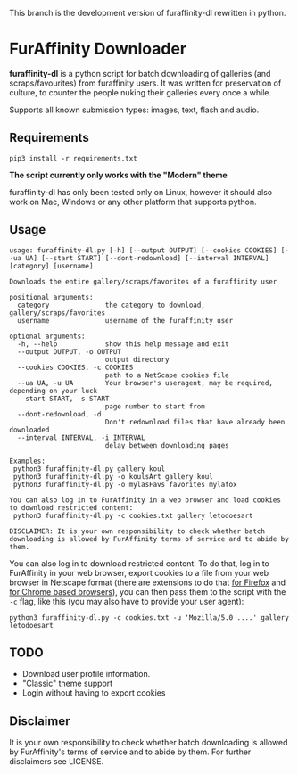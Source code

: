 This branch is the development version of furaffinity-dl rewritten in python.

# FurAffinity Downloader
**furaffinity-dl** is a python script for batch downloading of galleries (and scraps/favourites) from furaffinity users.
It was written for preservation of culture, to counter the people nuking their galleries every once a while.

Supports all known submission types: images, text, flash and audio.

## Requirements

`pip3 install -r requirements.txt`

**The script currently only works with the "Modern" theme**

furaffinity-dl has only been tested only on Linux, however it should also work on Mac, Windows or any other platform that supports python.

## Usage

```
usage: furaffinity-dl.py [-h] [--output OUTPUT] [--cookies COOKIES] [--ua UA] [--start START] [--dont-redownload] [--interval INTERVAL] [category] [username]

Downloads the entire gallery/scraps/favorites of a furaffinity user

positional arguments:
  category              the category to download, gallery/scraps/favorites
  username              username of the furaffinity user

optional arguments:
  -h, --help            show this help message and exit
  --output OUTPUT, -o OUTPUT
                        output directory
  --cookies COOKIES, -c COOKIES
                        path to a NetScape cookies file
  --ua UA, -u UA        Your browser's useragent, may be required, depending on your luck
  --start START, -s START
                        page number to start from
  --dont-redownload, -d
                        Don't redownload files that have already been downloaded
  --interval INTERVAL, -i INTERVAL
                        delay between downloading pages

Examples:
 python3 furaffinity-dl.py gallery koul
 python3 furaffinity-dl.py -o koulsArt gallery koul
 python3 furaffinity-dl.py -o mylasFavs favorites mylafox

You can also log in to FurAffinity in a web browser and load cookies to download restricted content:
 python3 furaffinity-dl.py -c cookies.txt gallery letodoesart

DISCLAIMER: It is your own responsibility to check whether batch downloading is allowed by FurAffinity terms of service and to abide by them.
```

You can also log in to download restricted content. To do that, log in to FurAffinity in your web browser, export cookies to a file from your web browser in Netscape format (there are extensions to do that [for Firefox](https://addons.mozilla.org/en-US/firefox/addon/ganbo/) and [for Chrome based browsers](https://chrome.google.com/webstore/detail/cookiestxt/njabckikapfpffapmjgojcnbfjonfjfg)), you can then pass them to the script with the `-c` flag, like this (you may also have to provide your user agent):

`python3 furaffinity-dl.py -c cookies.txt -u 'Mozilla/5.0 ....' gallery letodoesart`

## TODO

 - Download user profile information.
 - "Classic" theme support
 - Login without having to export cookies

## Disclaimer

It is your own responsibility to check whether batch downloading is allowed by FurAffinity's terms of service and to abide by them. For further disclaimers see LICENSE.
